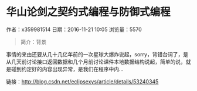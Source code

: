 # 华山论剑之契约式编程与防御式编程
作者：x359981514
日期：2016-11-21 10:05
浏览量：5570
> 简介：背景

事情的来由还要从几十几亿年前的一次星球大爆炸说起，sorry，背错台词了，是从几天前讨论接口返回数据和几个月前讨论课件本地数据结构说起，简单的说，就是碰到约定好的内容出现异常，是我们在程序中内...

 链接：http://blog.csdn.net/eclipsexys/article/details/53240345

